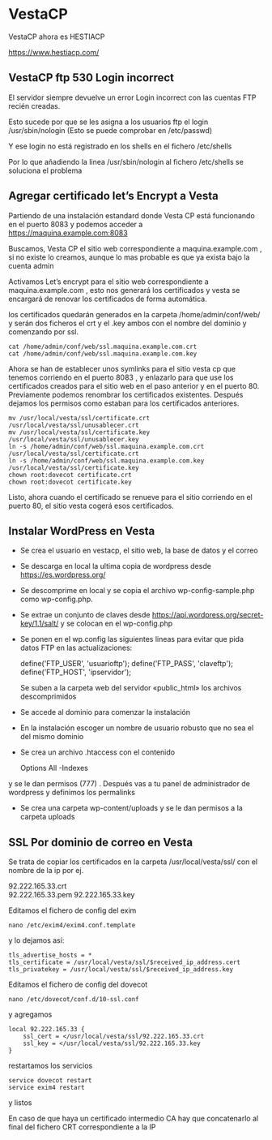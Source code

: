 # VestaCP

VestaCP ahora es HESTIACP 

https://www.hestiacp.com/



## VestaCP ftp 530 Login incorrect

El servidor siempre devuelve un error Login incorrect con las cuentas FTP recién creadas.

Esto sucede por que se les asigna a los usuarios ftp el login /usr/sbin/nologin (Esto se puede comprobar en /etc/passwd)

Y ese login no está registrado en los shells en el fichero /etc/shells

Por lo que añadiendo la linea /usr/sbin/nologin al fichero /etc/shells se soluciona el problema

## Agregar certificado let’s Encrypt a Vesta

Partiendo de una instalación estandard donde Vesta CP está funcionando en el puerto 8083 y podemos acceder a https://maquina.example.com:8083

Buscamos, Vesta CP el sitio web correspondiente a maquina.example.com , si no existe lo creamos, aunque lo mas probable es que ya exista bajo la cuenta admin

Activamos Let’s encrypt para el sitio web correspondiente a maquina.example.com , esto nos generará los certificados y vesta se encargará de renovar los certificados de forma automática.

los certificados quedarán generados en la carpeta /home/admin/conf/web/ y serán dos ficheros el crt y el .key ambos con el nombre del dominio y comenzando por ssl.

    cat /home/admin/conf/web/ssl.maquina.example.com.crt
    cat /home/admin/conf/web/ssl.maquina.example.com.key
    
Ahora se han de establecer unos symlinks para el sitio vesta cp que tenemos corriendo en el puerto 8083 , y enlazarlo para que use los certificados creados para el sitio web en el paso anterior y en el puerto 80. Previamente podemos renombrar los certificados existentes. Después dejamos los permisos como estaban para los certificados anteriores.
    
    mv /usr/local/vesta/ssl/certificate.crt /usr/local/vesta/ssl/unusablecer.crt
    mv /usr/local/vesta/ssl/certificate.key /usr/local/vesta/ssl/unusablecer.key
    ln -s /home/admin/conf/web/ssl.maquina.example.com.crt /usr/local/vesta/ssl/certificate.crt
    ln -s /home/admin/conf/web/ssl.maquina.example.com.key /usr/local/vesta/ssl/certificate.key
    chown root:dovecot certificate.crt
    chown root:dovecot certificate.key
    
Listo, ahora cuando el certificado se renueve para el sitio corriendo en el puerto 80, el sitio vesta cogerá esos certificados.

## Instalar WordPress en Vesta

* Se crea el usuario en vestacp, el sitio web, la base de datos y el correo
* Se descarga en local la ultima copia de wordpress desde https://es.wordpress.org/
* Se descomprime en local y se copia el archivo wp-config-sample.php como wp-config.php.
* Se extrae un conjunto de claves desde https://api.wordpress.org/secret-key/1.1/salt/ y se colocan en el wp-config.php
* Se ponen en el wp.config las siguientes lineas para evitar que pida datos FTP en las actualizaciones:

    define('FTP_USER', 'usuarioftp');
    define('FTP_PASS', 'claveftp');
    define('FTP_HOST', 'ipservidor');

    Se suben a la carpeta web del servidor «public_html» los archivos descomprimidos

* Se accede al dominio para comenzar la instalación
* En la instalación escoger un nombre de usuario robusto que no sea el del mismo dominio
* Se crea un archivo .htaccess con el contenido

    Options All -Indexes
 
 y se le dan permisos (777) . Después vas a tu panel de administrador de wordpress y definimos los permalinks
 
* Se crea una carpeta wp-content/uploads y se le dan permisos a la carpeta uploads



## SSL Por dominio de correo en Vesta

Se trata de copiar los certificados en la carpeta /usr/local/vesta/ssl/
 con el nombre de la ip por ej.

92.222.165.33.crt  
92.222.165.33.pem
92.222.165.33.key

Editamos el fichero de config del exim

    nano /etc/exim4/exim4.conf.template

y lo dejamos así:

    tls_advertise_hosts = *
    tls_certificate = /usr/local/vesta/ssl/$received_ip_address.cert
    tls_privatekey = /usr/local/vesta/ssl/$received_ip_address.key


Editamos el fichero de config del dovecot

    nano /etc/dovecot/conf.d/10-ssl.conf

y agregamos 

    local 92.222.165.33 {
        ssl_cert = </usr/local/vesta/ssl/92.222.165.33.crt
        ssl_key = </usr/local/vesta/ssl/92.222.165.33.key
    }

restartamos los servicios

    service dovecot restart
    service exim4 restart

y listos

En caso de que haya un certificado intermedio CA hay que concatenarlo al final del fichero CRT correspondiente a la IP

